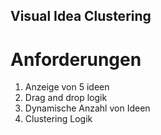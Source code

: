 ## Visual Idea Clustering


# Anforderungen
1. Anzeige von 5 ideen
2. Drag and drop logik
3. Dynamische Anzahl von Ideen
4. Clustering Logik